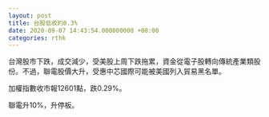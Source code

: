 ```yaml
---
layout: post
title: 台股低收約0.3%
date: 2020-09-07 14:43:54.000000000 +08:00
categories: rthk
---
```


台灣股市下跌，成交減少，受美股上周下跌拖累，資金從電子股轉向傳統產業類股份。不過，聯電股價大升，受惠中芯國際可能被美國列入貿易黑名單。

加權指數收市報12601點，跌0.29%。

聯電升10%，升停板。
